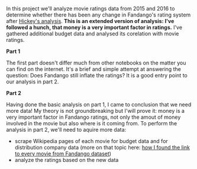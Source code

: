 In this project we'll analyze movie ratings data from 2015 and 2016 to determine whether there has been any change in Fandango's rating 
system after [Hickey's analysis](https://fivethirtyeight.com/features/fandango-movies-ratings/). **This is an extended version of analysis:
I've followed a hunch, that money is a very important factor in ratings.** I've gathered additional budget data and analysed its corelation 
with movie ratings.

**Part 1**

The first part doesn't differ much from other notebooks on the matter you can find on the internet. It's a brief and simple attempt at answering the question: Does Fandango still inflate the ratings? It is a good entry point to our analysis in part 2.

**Part 2**

Having done the basic analysis on part 1, I came to conclusion that we need more data! My theory is not groundbreaking but I'will prove it: money is a very important factor in Fandango ratings, not only the amout of money involved in the movie but also where is it coming from. To perform the analysis in part 2, we'll need to aquire more data:
* scrape Wikipedia pages of each movie for budget data and for distribution company data (more on that topic here: [how I found the link to every movie from Fandango dataset](https://github.com/grumpyclimber/portfolio/tree/main/wiki_scrape))
* analyze the ratings based on the new data
